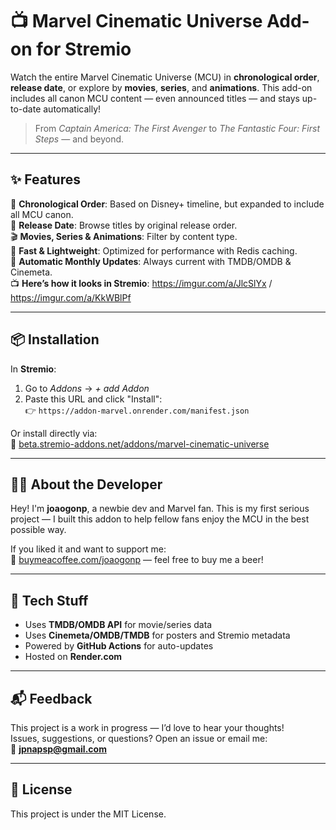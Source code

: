 # 📺 Marvel Cinematic Universe Add-on for Stremio

Watch the entire Marvel Cinematic Universe (MCU) in **chronological order**, **release date**, or explore by **movies**, **series**, and **animations**. This add-on includes all canon MCU content — even announced titles — and stays up-to-date automatically!

> From *Captain America: The First Avenger* to *The Fantastic Four: First Steps* — and beyond.

---

## ✨ Features

🧬 **Chronological Order**: Based on Disney+ timeline, but expanded to include all MCU canon.  
📅 **Release Date**: Browse titles by original release order.  
🎬 **Movies, Series & Animations**: Filter by content type.  
🚀 **Fast & Lightweight**: Optimized for performance with Redis caching.  
📡 **Automatic Monthly Updates**: Always current with TMDB/OMDB & Cinemeta.  
📺 **Here’s how it looks in Stremio**: https://imgur.com/a/JlcSlYx / https://imgur.com/a/KkWBlPf

---

## 📦 Installation

In **Stremio**:

1. Go to *Addons* → *+ add Addon*
2. Paste this URL and click "Install":  
   👉 `https://addon-marvel.onrender.com/manifest.json`

Or install directly via:  
🔗 [beta.stremio-addons.net/addons/marvel-cinematic-universe](https://beta.stremio-addons.net/addons/marvel-cinematic-universe)  

---

## 🧑‍💻 About the Developer

Hey! I'm **joaogonp**, a newbie dev and Marvel fan. This is my first serious project — I built this addon to help fellow fans enjoy the MCU in the best possible way.

If you liked it and want to support me:  
🍺 [buymeacoffee.com/joaogonp](https://buymeacoffee.com/joaogonp) — feel free to buy me a beer!

---

## 🧠 Tech Stuff

- Uses **TMDB/OMDB API** for movie/series data  
- Uses **Cinemeta/OMDB/TMDB** for posters and Stremio metadata  
- Powered by **GitHub Actions** for auto-updates  
- Hosted on **Render.com**

---

## 📬 Feedback

This project is a work in progress — I’d love to hear your thoughts!  
Issues, suggestions, or questions? Open an issue or email me:  
📧 **jpnapsp@gmail.com**

---

## 📜 License

This project is under the MIT License.
